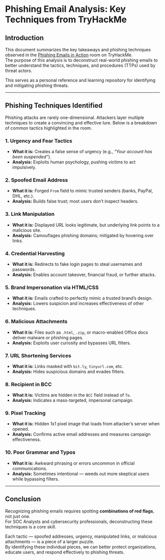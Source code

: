 # Phishing Email Analysis: Key Techniques from TryHackMe

## Introduction
This document summarizes the key takeaways and phishing techniques observed in the [Phishing Emails in Action](https://tryhackme.com/room/phishingemailsinaction) room on TryHackMe.  
The purpose of this analysis is to deconstruct real-world phishing emails to better understand the tactics, techniques, and procedures (TTPs) used by threat actors.  

This serves as a personal reference and learning repository for identifying and mitigating phishing threats.

---

## Phishing Techniques Identified

Phishing attacks are rarely one-dimensional. Attackers layer multiple techniques to create a convincing and effective lure. Below is a breakdown of common tactics highlighted in the room.

### 1. Urgency and Fear Tactics
- **What it is:** Creates a false sense of urgency (e.g., *“Your account has been suspended”*).  
- **Analysis:** Exploits human psychology, pushing victims to act impulsively.

### 2. Spoofed Email Address
- **What it is:** Forged `From` field to mimic trusted senders (banks, PayPal, DHL, etc.).  
- **Analysis:** Builds false trust; most users don’t inspect headers.

### 3. Link Manipulation
- **What it is:** Displayed URL looks legitimate, but underlying link points to a malicious site.  
- **Analysis:** Camouflages phishing domains; mitigated by hovering over links.

### 4. Credential Harvesting
- **What it is:** Redirects to fake login pages to steal usernames and passwords.  
- **Analysis:** Enables account takeover, financial fraud, or further attacks.

### 5. Brand Impersonation via HTML/CSS
- **What it is:** Emails crafted to perfectly mimic a trusted brand’s design.  
- **Analysis:** Lowers suspicion and increases effectiveness of other techniques.

### 6. Malicious Attachments
- **What it is:** Files such as `.html`, `.zip`, or macro-enabled Office docs deliver malware or phishing pages.  
- **Analysis:** Exploits user curiosity and bypasses URL filters.

### 7. URL Shortening Services
- **What it is:** Links masked with `bit.ly`, `tinyurl.com`, etc.  
- **Analysis:** Hides suspicious domains and evades filters.

### 8. Recipient in BCC
- **What it is:** Victims are hidden in the `BCC` field instead of `To`.  
- **Analysis:** Indicates a mass-targeted, impersonal campaign.

### 9. Pixel Tracking
- **What it is:** Hidden 1x1 pixel image that loads from attacker’s server when opened.  
- **Analysis:** Confirms active email addresses and measures campaign effectiveness.

### 10. Poor Grammar and Typos
- **What it is:** Awkward phrasing or errors uncommon in official communications.  
- **Analysis:** Sometimes intentional — weeds out more skeptical users while bypassing filters.

---

## Conclusion
Recognizing phishing emails requires spotting **combinations of red flags**, not just one.  
For SOC Analysts and cybersecurity professionals, deconstructing these techniques is a core skill.  

Each tactic — spoofed addresses, urgency, manipulated links, or malicious attachments — is a piece of a larger puzzle.  
By identifying these individual pieces, we can better protect organizations, educate users, and respond effectively to phishing threats.
